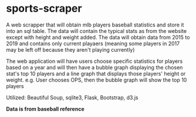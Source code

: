 # sports-scraper
A web scrapper that will obtain mlb players baseball statistics and store it into
an sql table. The data will contain the typical stats as from the website except with height
and weight added. The data will obtain data from 2015 to 2019 and contains only current playaers 
(meaning some players in 2017 may be left off because they aren't playing currently)

The web application will have users choose specific statistics for players based on a year and will then
have a bubble graph displaying the chosen stat's top 10 players and a line graph that displays
those players' height or weight. 
e.g. User chooses OPS, then the bubble graph will show the top 10 players

Utilized: Beautiful Soup, sqlite3, Flask, Bootstrap, d3.js

**Data is from baseball reference**
